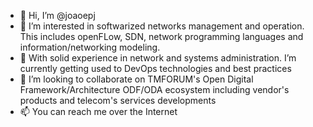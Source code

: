 - 👋 Hi, I’m @joaoepj
- 👀 I’m interested in softwarized networks management and operation. This includes openFLow, SDN, network programming languages and information/networking modeling.
- 🌱 With solid experience in network and systems administration. I’m currently getting used to DevOps technologies and best practices
- 💞️ I’m looking to collaborate on TMFORUM's Open Digital Framework/Architecture ODF/ODA ecosystem including vendor's products and telecom's services developments
- 📫 You can reach me over the Internet

<!---
joaoepj/joaoepj is a ✨ special ✨ repository because its `README.md` (this file) appears on your GitHub profile.
You can click the Preview link to take a look at your changes.
--->
